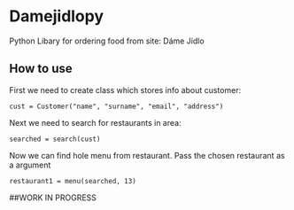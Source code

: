 # Damejidlopy

Python Libary for ordering food from site: Dáme Jídlo

## How to use

First we need to create class which stores info about customer:

```
cust = Customer("name", "surname", "email", "address")
```

Next we need to search for restaurants in area:

```
searched = search(cust)
```

Now we can find hole menu from restaurant. 
Pass the chosen restaurant as a argument

```
restaurant1 = menu(searched, 13)
```

##WORK IN PROGRESS
